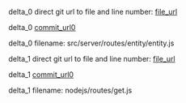 delta_0 direct git url to file and line number: [file_url](https://www.github.com/bookbrainz/bookbrainz-site/commit/9abf7f3747eb9d4827d57e9714cc95925c29242a/#diff-1615b650a1a7bdd62e1db1f1b6c174c963411dc8d6be071234a419bcfac49849L703)

delta_0 [commit_url0](https://www.github.com/bookbrainz/bookbrainz-site/commit/9abf7f3747eb9d4827d57e9714cc95925c29242a)

delta_0 filename: src/server/routes/entity/entity.js



delta_1 direct git url to file and line number: [file_url](https://www.github.com/MoePlayer/DPlayer/commit/09aa61efe2044e258c3c03fbc65e73c55d33c6ef/#diff-79826329cecd9ba53d8adef784da75b7f1464d299dc6a5f3d29788af72a7ae5dL35)

delta_1 [commit_url0](https://www.github.com/MoePlayer/DPlayer/commit/09aa61efe2044e258c3c03fbc65e73c55d33c6ef)

delta_1 filename: nodejs/routes/get.js



